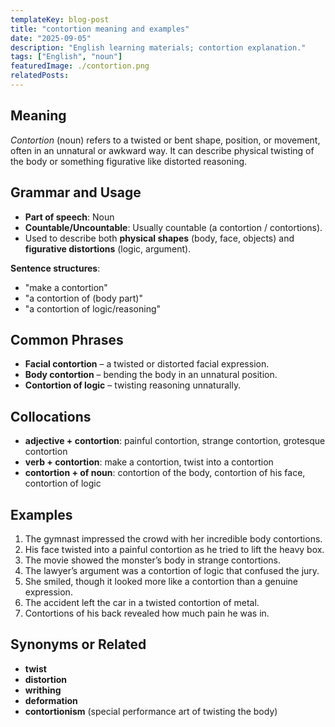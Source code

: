 ```yaml
---
templateKey: blog-post
title: "contortion meaning and examples"
date: "2025-09-05"
description: "English learning materials; contortion explanation."
tags: ["English", "noun"]
featuredImage: ./contortion.png
relatedPosts:
---
```


## Meaning

_Contortion_ (noun) refers to a twisted or bent shape, position, or movement, often in an unnatural or awkward way. It can describe physical twisting of the body or something figurative like distorted reasoning.

## Grammar and Usage

- **Part of speech**: Noun
- **Countable/Uncountable**: Usually countable (a contortion / contortions).
- Used to describe both **physical shapes** (body, face, objects) and **figurative distortions** (logic, argument).

**Sentence structures**:

- "make a contortion"
- "a contortion of (body part)"
- "a contortion of logic/reasoning"

## Common Phrases

- **Facial contortion** – a twisted or distorted facial expression.
- **Body contortion** – bending the body in an unnatural position.
- **Contortion of logic** – twisting reasoning unnaturally.

## Collocations

- **adjective + contortion**: painful contortion, strange contortion, grotesque contortion
- **verb + contortion**: make a contortion, twist into a contortion
- **contortion + of noun**: contortion of the body, contortion of his face, contortion of logic

## Examples

1. The gymnast impressed the crowd with her incredible body contortions.
2. His face twisted into a painful contortion as he tried to lift the heavy box.
3. The movie showed the monster’s body in strange contortions.
4. The lawyer’s argument was a contortion of logic that confused the jury.
5. She smiled, though it looked more like a contortion than a genuine expression.
6. The accident left the car in a twisted contortion of metal.
7. Contortions of his back revealed how much pain he was in.

## Synonyms or Related

- **twist**
- **distortion**
- **writhing**
- **deformation**
- **contortionism** (special performance art of twisting the body)
